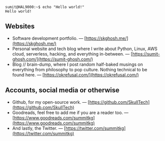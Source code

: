 ```console
sumit@HAL9000:~$ echo "Hello world!"
Hello world!
```

## Websites
- Software development portfolio. — [https://skghosh.me/](https://skghosh.me/)
- Personal website and tech blog where I write about Python, Linux, AWS cloud, serverless, hacking, and everything in-between. — [https://sumit-ghosh.com/](https://sumit-ghosh.com/)
- Blog // brain-dump, where I post random half-baked musings on everything from philosophy to pop culture. Nothing technical to be found here. — [https://okrefusal.com/](https://okrefusal.com/)

## Accounts, social media or otherwise
- Github, for my open-source work. — [https://github.com/SkullTech](https://github.com/SkullTech)
- Goodreads, feel free to add me if you are a reader too. — [https://www.goodreads.com/summitkg](https://www.goodreads.com/summitkg)
- And lastly, the Twitter. — [https://twitter.com/summitkg](https://twitter.com/summitkg)

